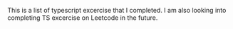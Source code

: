This is a list of typescript excercise that I completed.
I am also looking into completing TS excercise on Leetcode in the future.
